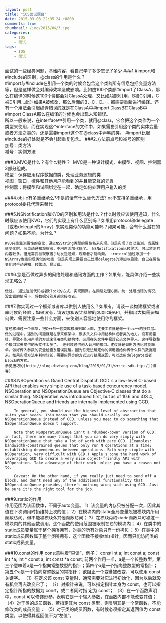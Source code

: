 ```yaml
---
layout: post
title: "iOS面试题目"
date: 2015-03-03 22:35:24 +0800
comments: true
thumbnail: /img/2015/06/3.jpg
categories: 
    - IOS
    - 面试
tags: 
    - IOS
    - 面试
---
```

面试的一些经典问题，基础内容，看自己学了多少忘记了多少<!--more-->
###1.#import和#include的区别，@class的作用是什么？  
	    #import与#include在引用一个类的时候会包含这个类的所有信息包括变量方法等，但是这样做会对编译效率造成影响。比如由100个类都#import了ClassA，那么在编译的时候这100个类都会对ClassA处理，又比如A被B引用，B被C引用，C被D引用...此时如果A被修改，那么后面的B，C，D。。。都需要重新进行编译。还有一个用法会引起编译错误的就是在ClassA中#import ClassB在ClassB中#import ClassA那么在编译的时候也会出现未知错误。    
	    所以一般来说，在interface中引用一个类，就用@class，它会把这个类作为一个类型来使用，而在实现这个interface的文件中，如果需要引用这个类的实体变量或者方法之类的，还是需要import这个在@class中声明的类。
	    #import比起#include的好处就是不会引起重复包含。
###2.方法前加号和减号的区别  
	加号：类方法  
	减号：实例方法

###3.MVC是什么？有什么特性？ 
	MVC是一种设计模式，由模型、视图、控制器3部分组成。  
	模型：保存应用程序数据的类，处理业务逻辑的类   
	视图：窗口，控件和其他用户能看到的并且能交互的元素  
	控制器：将模型和试图绑定在一起，确定如何处理用户输入的类

###4.obj-c有多重继承么?不是的话有什么替代方法?
	oc不支持多重继承，用protocol委托代理来替代

###5.NSNotification和KVO的区别和用法是什么？什么时候应该使用通知，什么时候应该使用KVO，它们的实现上有什么区别吗？如果用protocol和delegate（或者delegate的Array）来实现类似的功能可能吗？如果可能，会有什么潜在的问题？如果不能，为什么？

	KVO只能监测属性的变化，通过NSString类型的属性名来实现。但是实现了自动监测，当属性值变化时，会自动通知观察者，不用再添加代码了。 NSNotification比较灵活，可以监测的内容较多，但是需要被观察者手动发送通知，观察者才能响频。 protocol通过添加一个NSArray也能实现类似的功能，但是实现上需要自己处理delegate的添加与删除，自己在属性变化时手动通知，较繁琐，易出错。

###6.您是否做过异步的网络处理和通讯方面的工作？如果有，能具体介绍一些实现策略么？

	做过。 通过注册代码或者block的方式，实现回调。在网络处理方面，统一处理出错的情况，没出错的情况下，将数据分别发送给接收者。

###7.你实现过一个框架或者库以供别人使用么？如果有，请谈一谈构建框架或者库时候的经验；如果没有，请设想和设计框架的public的API，并指出大概需要如何做、需要注意一些什么方面，来使别人容易地使用你的框架。

	曾经移植过一个框架，把C++的一套类库移植到OC上面，主要工作就是做一个oc++的接口层。做的过程中，遇到的问题就是在原来框架中，很多头文件中用结构体或者类的地方，没有用指针，导致不能用声明的方式来使用类和结构体，必须在头文件中把其它头文件导入，这样导致整个接口需要提供的头文件太多了。 还封装过供他人调用的接口。建议就是调用方法尽可能简单，做好传入参数的安全检查及错误提醒。因为你无法确定你的调用者给你传什么样的数据进来。如果实现方法中耗时较长，需要用异步的方式进行结果返回，可以选用delegate或者block的方式。
	参见唐巧的[http://blog.devtang.com/blog/2015/01/31/write-sdk-tips/](博客)

###8.NSOperation vs Grand Central Dispatch
	GCD is a low-level C-based API that enables very simple use of a task-based concurrency model. NSOperation and NSOperationQueue are Objective-C classes that do a similar thing. NSOperation was introduced first, but as of 10.6 and iOS 4, NSOperationQueue and friends are internally implemented using GCD.

		In general, you should use the highest level of abstraction that suits your needs. This means that you should usually use NSOperationQueue instead of GCD, unless you need to do something that NSOperationQueue doesn't support.

		Note that NSOperationQueue isn't a "dumbed-down" version of GCD; in fact, there are many things that you can do very simply with NSOperationQueue that take a lot of work with pure GCD. (Examples: bandwidth-constrained queues that only run N operations at a time; establishing dependencies between operations. Both very simple with NSOperation, very difficult with GCD.) Apple's done the hard work of leveraging GCD to create a very nice object-friendly API with NSOperation. Take advantage of their work unless you have a reason not to.

		Caveat: On the other hand, if you really just need to send off a block, and don't need any of the additional functionality that NSOperationQueue provides, there's nothing wrong with using GCD. Just be sure it's the right tool for the job.

###9.static的作用  
	作用范围为该函数体，不同于auto变量。
	1）该变量的内存只被分配一次，因此其值在下次调用时扔维持上次的值；
	2）在模块内的static全局变量尅被模块内所用函数访问，但不能被模块外其他函数访问；
	3）在模块内的static函数只可被这一模块内的其他函数调用，这个函数的使用范围被限制在它的模块内；
	4）在类中的static成员变量属于整个类所拥有，对类的所有对象只有一份拷贝；
	5）在类中的static成员函数属于整个类所拥有，这个函数不接收this指针，因而只能访问类的static成员变量。

###10.const的作用
	const意味着“只读”，例子：
	const int a;
	int const a;
	const int *a;
	int * const a;
	int const *a const;
	前两个作用一样，a是一个长整数型，第三个意味着a是一个指向常整数型的指针；第四个a是一个指向整数型的常指针；第五个a是一个指向常整数型的常指针；
	欲阻止一个变量被改变，可以使用 const 关键字。
	（1）在定义该 const 变量时，通常需要对它进行初始化，因为以后就没有机会再去改变它了；
	（2）对指针来说，可以指定指针本身为 const，也可以指定指针所指的数据为 const，或二者同时指
	定为 const；
	（3）在一个函数声明中，const 可以修饰形参，表明它是一个输入参数，在函数内部不能改变其值；
	（4）对于类的成员函数，若指定其为 const 类型，则表明其是一个常函数，不能修改类的成员变量；
	（5）对于类的成员函数，有时候必须指定其返回值为 const 类型，以使得其返回值不为“左值”。
